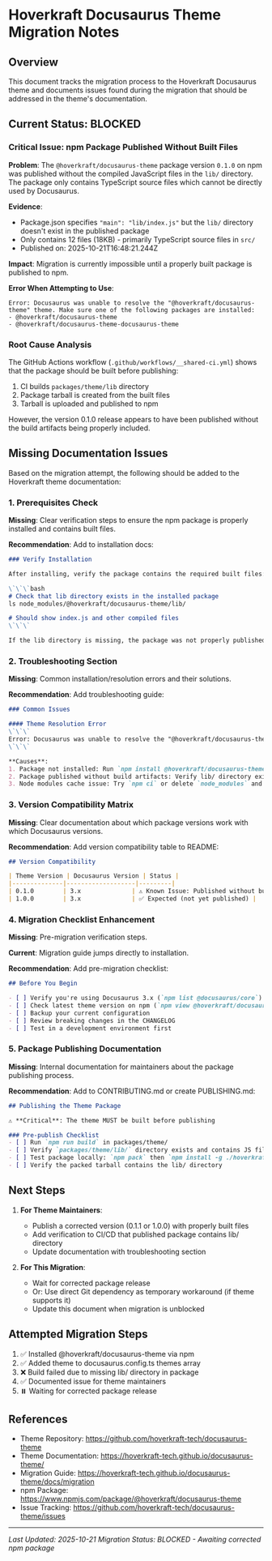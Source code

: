 # Hoverkraft Docusaurus Theme Migration Notes

## Overview
This document tracks the migration process to the Hoverkraft Docusaurus theme and documents issues found during the migration that should be addressed in the theme's documentation.

## Current Status: BLOCKED

### Critical Issue: npm Package Published Without Built Files

**Problem**: The `@hoverkraft/docusaurus-theme` package version `0.1.0` on npm was published without the compiled JavaScript files in the `lib/` directory. The package only contains TypeScript source files which cannot be directly used by Docusaurus.

**Evidence**:
- Package.json specifies `"main": "lib/index.js"` but the `lib/` directory doesn't exist in the published package
- Only contains 12 files (18KB) - primarily TypeScript source files in `src/`
- Published on: 2025-10-21T16:48:21.244Z

**Impact**: Migration is currently impossible until a properly built package is published to npm.

**Error When Attempting to Use**:
```
Error: Docusaurus was unable to resolve the "@hoverkraft/docusaurus-theme" theme. Make sure one of the following packages are installed:
- @hoverkraft/docusaurus-theme
- @hoverkraft/docusaurus-theme-docusaurus-theme
```

### Root Cause Analysis

The GitHub Actions workflow (`.github/workflows/__shared-ci.yml`) shows that the package should be built before publishing:
1. CI builds `packages/theme/lib` directory
2. Package tarball is created from the built files
3. Tarball is uploaded and published to npm

However, the version 0.1.0 release appears to have been published without the build artifacts being properly included.

## Missing Documentation Issues

Based on the migration attempt, the following should be added to the Hoverkraft theme documentation:

### 1. Prerequisites Check

**Missing**: Clear verification steps to ensure the npm package is properly installed and contains built files.

**Recommendation**: Add to installation docs:
```markdown
### Verify Installation

After installing, verify the package contains the required built files:

\`\`\`bash
# Check that lib directory exists in the installed package
ls node_modules/@hoverkraft/docusaurus-theme/lib/

# Should show index.js and other compiled files
\`\`\`

If the lib directory is missing, the package was not properly published. Please report this issue.
```

### 2. Troubleshooting Section

**Missing**: Common installation/resolution errors and their solutions.

**Recommendation**: Add troubleshooting guide:
```markdown
### Common Issues

#### Theme Resolution Error
\`\`\`
Error: Docusaurus was unable to resolve the "@hoverkraft/docusaurus-theme" theme
\`\`\`

**Causes**:
1. Package not installed: Run `npm install @hoverkraft/docusaurus-theme`
2. Package published without build artifacts: Verify lib/ directory exists
3. Node modules cache issue: Try `npm ci` or delete `node_modules` and reinstall
```

### 3. Version Compatibility Matrix

**Missing**: Clear documentation about which package versions work with which Docusaurus versions.

**Recommendation**: Add version compatibility table to README:
```markdown
## Version Compatibility

| Theme Version | Docusaurus Version | Status |
|--------------|-------------------|---------|
| 0.1.0        | 3.x              | ⚠️ Known Issue: Published without build artifacts |
| 1.0.0        | 3.x              | ✅ Expected (not yet published) |
```

### 4. Migration Checklist Enhancement

**Missing**: Pre-migration verification steps.

**Current**: Migration guide jumps directly to installation.

**Recommendation**: Add pre-migration checklist:
```markdown
## Before You Begin

- [ ] Verify you're using Docusaurus 3.x (`npm list @docusaurus/core`)
- [ ] Check latest theme version on npm (`npm view @hoverkraft/docusaurus-theme version`)
- [ ] Backup your current configuration
- [ ] Review breaking changes in the CHANGELOG
- [ ] Test in a development environment first
```

### 5. Package Publishing Documentation

**Missing**: Internal documentation for maintainers about the package publishing process.

**Recommendation**: Add to CONTRIBUTING.md or create PUBLISHING.md:
```markdown
## Publishing the Theme Package

⚠️ **Critical**: The theme MUST be built before publishing

### Pre-publish Checklist
- [ ] Run `npm run build` in packages/theme/
- [ ] Verify `packages/theme/lib/` directory exists and contains JS files
- [ ] Test package locally: `npm pack` then `npm install -g ./hoverkraft-docusaurus-theme-*.tgz`
- [ ] Verify the packed tarball contains the lib/ directory
```

## Next Steps

1. **For Theme Maintainers**:
   - Publish a corrected version (0.1.1 or 1.0.0) with properly built files
   - Add verification to CI/CD that published package contains lib/ directory
   - Update documentation with troubleshooting section

2. **For This Migration**:
   - Wait for corrected package release
   - Or: Use direct Git dependency as temporary workaround (if theme supports it)
   - Update this document when migration is unblocked

## Attempted Migration Steps

1. ✅ Installed @hoverkraft/docusaurus-theme via npm
2. ✅ Added theme to docusaurus.config.ts themes array
3. ❌ Build failed due to missing lib/ directory in package
4. ✅ Documented issue for theme maintainers
5. ⏸️ Waiting for corrected package release

## References

- Theme Repository: https://github.com/hoverkraft-tech/docusaurus-theme
- Theme Documentation: https://hoverkraft-tech.github.io/docusaurus-theme/
- Migration Guide: https://hoverkraft-tech.github.io/docusaurus-theme/docs/migration
- npm Package: https://www.npmjs.com/package/@hoverkraft/docusaurus-theme
- Issue Tracking: https://github.com/hoverkraft-tech/docusaurus-theme/issues

---

*Last Updated: 2025-10-21*
*Migration Status: BLOCKED - Awaiting corrected npm package*
